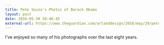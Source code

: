 ```yaml
---
title: Pete Souza's Photos of Barack Obama
layout: post
date: 2016-05-30 20:46:45
external-url: https://www.theguardian.com/artanddesign/2016/may/29/pete-souza-photographing-the-real-barack-obama
---
```


I've enjoyed so many of his photographs over the last eight years.